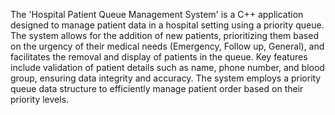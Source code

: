 The 'Hospital Patient Queue Management System' is a C++ application designed to manage patient data in a hospital setting using a priority queue. The system allows for the addition of new patients, prioritizing them based on the urgency of their medical needs (Emergency, Follow up, General), and facilitates the removal and display of patients in the queue. Key features include validation of patient details such as name, phone number, and blood group, ensuring data integrity and accuracy. The system employs a priority queue data structure to efficiently manage patient order based on their priority levels.

